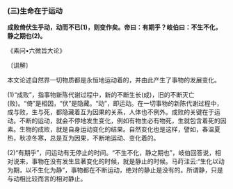 ### (三)生命在于运动

**成败倚伏生乎动，动而不已(1)，则变作矣。帝曰：有期乎？岐伯曰：不生不化，静之期也(2)。**

《素问•六微旨大论》

〔讲解〕

本文论述自然界一切物质都是永恒地运动着的，并由此产生了事物的发展变化。

(1)“成败”，指事物新陈代谢过程中，新的不断生长(成)，旧的不断灭亡(败)。“倚”是相因，“伏”是隐藏。“动”，即运动。在一切事物的新陈代谢过程中，成与败，生与死，都隐藏着互为因果的关系，人体也不例外。成败的关键在于运动。不断的运动，就会不停地发生变化，例如有物生必有物死，生就包含着死的因素。生物的成败，就是自身运动变化的结果。自然变化也是这样，譬如，春温夏热，秋凉冬寒，总是互为因果，不断地运动、变化着的。

(2)“有期乎”，问运动有无停止的时间。“不生不化，静之期也”，岐伯回答说，相对说来，事物在没有发生显著变化的时候，就是静止的时候。马莳注云:“生化以动为期，以不生化为静”，事物都在不断运动，绝对的静止是没有的。所谓静，只是与动相比较而言的相对静止。

